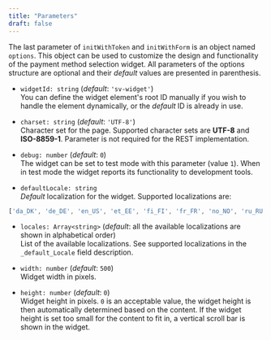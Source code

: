 ```yaml
---
title: "Parameters"
draft: false
---
```


The last parameter of `initWithToken` and `initWithForm` is an object named `options`. This object can be used to customize the design and functionality of the payment method selection widget. All parameters of the options structure are optional and their _default_ values are presented in parenthesis.

- `widgetId: string` (_default_: `'sv-widget'`) \
You can define the widget element's root ID manually if you wish to handle the element dynamically, or the _default_ ID is already in use. 

- `charset: string` (_default_: `'UTF-8'`) \
Character set for the page. Supported character sets are **UTF-8** and **ISO-8859-1**. Parameter is not required for the REST implementation.

- `debug: number` (_default_: `0`) \
The widget can be set to test mode with this parameter (value `1`). When in test mode the widget reports its functionality to development tools.

- `defaultLocale: string` \
_Default_ localization for the widget. Supported localizations are:

```js
['da_DK', 'de_DE', 'en_US', 'et_EE', 'fi_FI', 'fr_FR', 'no_NO', 'ru_RU', 'sv_SE']
```
    
- `locales: Array<string>` (_default_: all the available localizations are shown in alphabetical order) \
List of the available localizations. See supported localizations in the `_default_Locale` field description.

- `width: number` (_default_: `500`) \
Widget width in pixels. 

- `height: number` (_default_: `0`) \
Widget height in pixels. `0` is an acceptable value, the widget height is then automatically determined based on the content. If the widget height is set too small for the content to fit in, a vertical scroll bar is shown in the widget.
